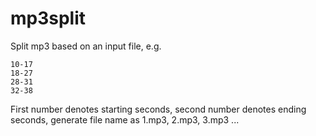 # mp3split
Split mp3 based on an input file, e.g.

```
10-17
18-27
28-31
32-38
```

First number denotes starting seconds, second number denotes ending seconds, generate file name as 1.mp3, 2.mp3, 3.mp3 ...
